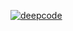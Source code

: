 [![deepcode](https://www.deepcode.ai/api/gh/badge?key=eyJhbGciOiJIUzI1NiIsInR5cCI6IkpXVCJ9.eyJwbGF0Zm9ybTEiOiJnaCIsIm93bmVyMSI6IkhUTUwtQ09EREVSIiwicmVwbzEiOiI3Q2hhdHNBcHAyIiwiaW5jbHVkZUxpbnQiOmZhbHNlLCJhdXRob3JJZCI6MjYzNjksImlhdCI6MTYxOTYwODYyOX0.xAP9OkL1kDCAPRhNqWcWPyhy8X_FUnPbl82GQR10yPI)](https://www.deepcode.ai/app/gh/HTML-CODDER/7ChatsApp2/_/dashboard?utm_content=gh%2FHTML-CODDER%2F7ChatsApp2)
